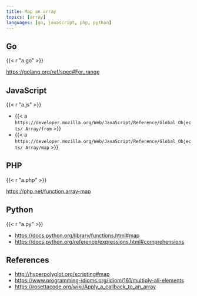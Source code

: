```yaml
---
title: Map an array
topics: [array]
languages: [go, javascript, php, python]
---
```


## Go

{{< r "a.go" >}}

<https://golang.org/ref/spec#For_range>

## JavaScript

{{< r "a.js" >}}

- {{< a `https://developer.mozilla.org/Web/JavaScript/Reference/Global_Objects/
   Array/from` >}}
- {{< a `https://developer.mozilla.org/Web/JavaScript/Reference/Global_Objects/
   Array/map` >}}

## PHP

{{< r "a.php" >}}

<https://php.net/function.array-map>

## Python

{{< r "a.py" >}}

- <https://docs.python.org/library/functions.html#map>
- <https://docs.python.org/reference/expressions.html#comprehensions>

## References

- <http://hyperpolyglot.org/scripting#map>
- <https://www.programming-idioms.org/idiom/161/multiply-all-elements>
- <https://rosettacode.org/wiki/Apply_a_callback_to_an_array>
